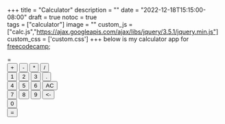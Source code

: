 +++
title = "Calculator"
description = ""
date = "2022-12-18T15:15:00-08:00"
draft = true
notoc = true  
tags = ["calculator"]
image = ""
custom_js = ["calc.js","https://ajax.googleapis.com/ajax/libs/jquery/3.5.1/jquery.min.js"]
custom_css = ['custom.css']
+++
below is my calculator app for [freecodecamp];


<!--more-->


<!-- remind myself to move this or change it somehow later on -->
<div id="calc">
<div id="buttons">
  <span id="display"></span> = <span id="result"></span>
  </div>
  <div id="calcButtons">
	  <div class="row">
			<button class="btn btn-default cold-md-1" id="add">+</button>
			<button class="btn btn-default cold-md-1" id="subtract">-</button>
			<button class="btn btn-default cold-md-1" id="multiply">*</button>
			<button class="btn btn-default cold-md-1" id="divide">/</button>
		</div>
		<div class="row">
			<button class="btn btn-default cold-md-1" id="one">1</button>
			<button class="btn btn-default cold-md-1" id="two">2</button>
			<button class="btn btn-default cold-md-1" id="three">3</button>
			<button  class="btn btn-default cold-md-1" id="decimal">.</button>
		</div>
		<div class="row">
			<button  class="btn btn-default cold-md-1" id="four">4</button>
			<button class="btn btn-default cold-md-1" id="five">5</button>
			<button class="btn btn-default cold-md-1" id="six">6</button>
			<button  class="btn btn-default cold-md-1" id="clear">AC</button>
		</div>
		<div class="row">
			<button class="btn btn-default cold-md-1" id="seven">7</button>
			<button class="btn btn-default cold-md-1" id="eight">8</button>
			<button class="btn btn-default cold-md-1" id="nine">9</button>
			<button  class="btn btn-default cold-md-1" id="backspace">&lt;-</button>
		</div>
		<div class="row">
			<button class="btn btn-default col-md-3" id="zero">0</button>
		</div>
    <button  class="btn btn-default cold-md-1" id="equals">=</button>
	
  </div>
  
  
  
</div>
<script src="https://cdn.freecodecamp.org/testable-projects-fcc/v1/bundle.js"></script>

[freecodecamp]: https://www.freecodecamp.org/learn/front-end-libraries/front-end-libraries-projects/build-a-javascript-calculator
